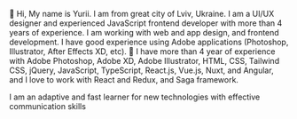 👋 Hi, My name is Yurii. I am from great city of Lviv, Ukraine. I am a UI/UX designer and experienced JavaScript frontend developer with more than 4 years of experience. I am working with web and app design, and frontend development. I have good experience using Adobe applications (Photoshop, Illustrator, After Effects XD, etc).
🌱 I have more than 4 year of experience with Adobe Photoshop, Adobe XD, Adobe Illustrator, HTML, CSS, Tailwind CSS, jQuery, JavaScript, TypeScript, React.js, Vue.js, Nuxt, and Angular, and I love to work with React and Redux, and Saga framework.

I am an adaptive and fast learner for new technologies with effective communication skills
